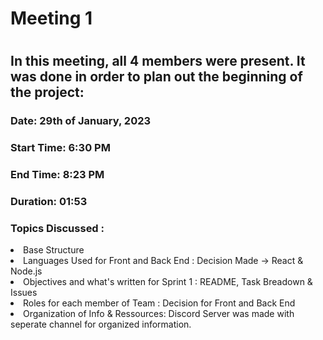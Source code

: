<h1> Meeting 1 <h1>
<h2>In this meeting, all 4 members were present. It was done in order to plan out the beginning of the project: </h2>
<h3>Date: 29th of January, 2023</h3>
<h3>Start Time: 6:30 PM</h3>
<h3>End Time: 8:23 PM</h3>
<h3>Duration: 01:53</h3>
  
<h3>Topics Discussed :</h3>
  <uo> 
    <li>Base Structure </li>
    <li>Languages Used for Front and Back End : Decision Made -> React & Node.js </li>
    <li> Objectives and what's written for Sprint 1 : README, Task Breadown & Issues </li>
    <li>Roles for each member of Team : Decision for Front and Back End </li>
    <li> Organization of Info & Ressources: Discord Server was made with seperate channel for organized information. </li>
        
 
